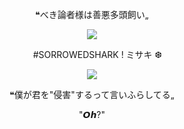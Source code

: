 <p align="center"> ❝べき論者様は善悪多頭飼い„
<p align="center">
<img src="https://media1.tenor.com/m/Ia-nz10TjSUAAAAd/project-sekai-villain-2dmv.gif" <p/>

<p align="center">　 #SORROWEDSHARK ! ミサキ ❆

<p align="center">
<img src="https://i.imgur.com/uQwzWXt.gif"  <p/>

<p align="center"> ​❝僕が君を"侵害"するって言いふらしてる„
<p align="center"> "𝙊𝙝?"
